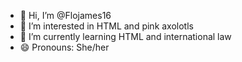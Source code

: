 - 👋 Hi, I’m @Flojames16
- 👀 I’m interested in HTML and pink axolotls
- 🌱 I’m currently learning HTML and international law
  <!---
  - 📫 How to reach me ...
  - ⚡ Fun fact: ...
  --->
- 😄 Pronouns: She/her

<!---
Flojames16/Flojames16 is a ✨ special ✨ repository because its `README.md` (this file) appears on your GitHub profile.
You can click the Preview link to take a look at your changes.
--->
